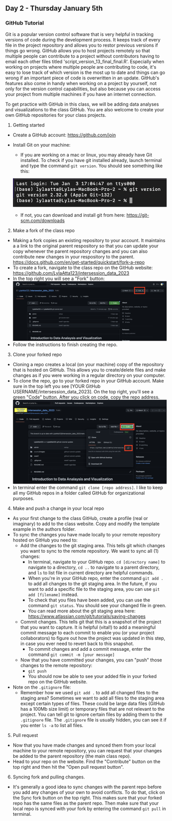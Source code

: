 ## Day 2 - Thursday January 5th 

### GitHub Tutorial

Git is a popular version control software that is very helpful in tracking versions of code during the development process. It keeps track of every file in the project repository and allows you to restor previous versions if things go wrong. GitHub allows you to host projects remotely so that multiple people can contribute to a project without contributors having to email each other files titled 'script_version_13_final_final.R'. Especially when working on projects where multiple people are contributing to code, it's easy to lose track of which version is the most up to date and things can go wrong if an important piece of code is overwritten in an update. GitHub's features also come in handy when working on a project by yourself, not only for the version control capabilities, but also because you can access your project from multiple machines if you have an internet connection. <br>

To get practice with GitHub in this class, we will be adding data analyses and visualizations to the class GitHub. You are also welcome to create your own GitHub repositories for your class projects. <br> 

1. Getting started
- Create a GitHub account: https://github.com/join <br>
- Install Git on your machine: <br>
	- If you are working on a mac or linux, you may already have Git installed. To check if you have git installed already, launch terminal and type the command `git version`. You should see something like this:  <br>

	![git version output](./../../assets/images/week1_git_version_output.png)  <br>

	- If not, you can download and install git from here: https://git-scm.com/downloads <br> 

2. Make a fork of the class repo
- Making a fork copies an existing repository to your account. It maintains a a link to the original parent respository so that you can update your copy whenever the parent repository changes and you can also contribute new changes in your respository to the parent. <br>
https://docs.github.com/en/get-started/quickstart/fork-a-repo <br>
- To create a fork, navigate to the class repo on the GitHub website: https://github.com/LylaAtta123/intersession_data_2023 <br>
- In the top right you will see a "Fork" button: <br>
![git fork](./../../assets/images/week1_git_fork.png)  <br>
- Follow the instructions to finish creating the repo. <br>

3. Clone your forked repo 
- Cloning a repo creates a local (on your machine) copy of the repository that is hosted on GitHub. This allows you to create/delete files and make changes as if you were working in a regular directory on your computer. <br>
- To clone the repo, go to your forked repo in your GitHub account. Make sure in the top left you see [YOUR GitHub USERNAME/intersession_data_2023]. On the top right, you'll see a green "Code" button. After you click on code, copy the repo address. <br>
![git fork](./../../assets/images/week1_git_clone.png)  <br>
- In terminal enter the command `git clone [repo address]`. I like to keep all my GitHub repos in a folder called GitHub for organizational purposes. <br>

4. Make and push a change in your local repo
- As your first change to the class GitHub, create a profile (real or imaginary) to add to the class website. Copy and modify the template example in the authors folder. <br>
- To sync the changes you have made locally to your remote repository hosted on GitHub you need to: 
	- Add the changes to the git staging area. This tells git which changes you want to sync to the remote repository. We want to sync all (1) changes: 
		- In terminal, navigate to your GitHub repo. `cd [directory name]` to navigate to a directory, `cd ..` to navigate to a parent directory, and `ls` to list file in current directory are helpful commands. <br>
		- When you're in your GitHub repo, enter the command `git add .` to add all changes to the git staging area. In the future, if you want to add a specific file to the staging area, you can use `git add [filename]` instead.<br>
		- To check that you files have been added, you can use the command `git status`. You should see your changed file in green. <br>
		- You can read more about the git staging area here: https://www.atlassian.com/git/tutorials/saving-changes <br>
	- Commit changes. This tells git that this is a snapshot of the project that you want to capture. It is helpful (vital!) to add a meaningful commit message to each commit to enable you (or your project collaborators) to figure out how the project was updated in this step, in case you ever need to revert back to this snapshot. <br>
		- To commit changes and add a commit message, enter the command `git commit -m [your message]` <br>
	- Now that you have committed your changes, you can "push" those changes to the remote repository:
		- `git push` <br>
		- You should now be able to see your added file in your forked repo on the GitHub website. <br>
- Note on the `.gitignore` file: <br>
	- Remember how we used `git add .` to add all changed files to the staging area? Sometimes we want to add all files to the staging area except certain types of files. These could be large data files (GitHub has a 100Mb size limit) or temporary files that are not relevant to the project. You can tell git to ignore certain files by adding them to the `.gitignore` file. The `.gitignore` file is usually hidden, you can see it if you enter `ls -a` to list all files. 


5. Pull request
- Now that you have made changes and synced them from your local machine to your remote repository, you can request that your changes be added to the parent repository (the main class repo). <br>
- Head to your repo on the website. Find the "Contribute" button on the top right and then hit the "Open pull request button". <br>

6. Syncing fork and pulling changes. 
- It's generally a good idea to sync changes with the parent repo before you add any changes of your own to avoid conflicts. To do that, click on the Sync fork button on the top right. This makes sure that your forked repo has the same files as the parent repo. Then make sure that your local repo is synced with your fork by entering the command `git pull` in terminal. 






















